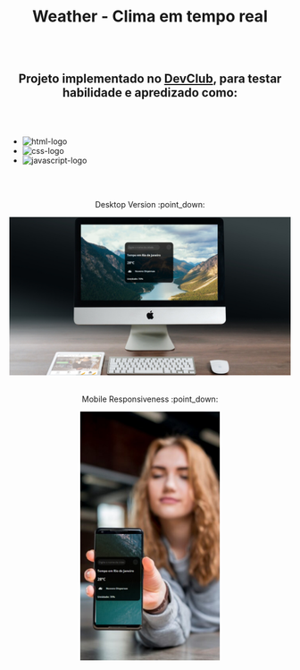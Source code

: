 <h1 align="center"> Weather - Clima em tempo real </h1>
<br>
<br>
<h2 align="center">Projeto implementado no <a href="https://rodolfomori.com.br/devclub/">DevClub</a>, para testar habilidade e apredizado como:</h2>
<br>
<br>

- <img src="https://img.shields.io/badge/HTML5-E34F26?style=for-the-badge&logo=html5&logoColor=white" alt="html-logo">

- <img src="https://img.shields.io/badge/CSS3-1572B6?style=for-the-badge&logo=css3&logoColor=white" alt="css-logo">
  
- <img src="https://img.shields.io/badge/JavaScript-F7DF1E?style=for-the-badge&logo=javascript&logoColor=black" alt="javascript-logo">
<br>
<br>
<p align="center">Desktop Version :point_down:</p>
<img src="https://github.com/Guilhermeafe/Weather/blob/main/assets/Weather%20desktop.jpg?raw=true" width='750' align-items="center">
<br>
<br>
<p align="center">Mobile Responsiveness :point_down:</p>
<div align="center">
<img src="https://github.com/Guilhermeafe/Weather/blob/main/assets/mobile.jpg?raw=true" center width='250'>
</div>

